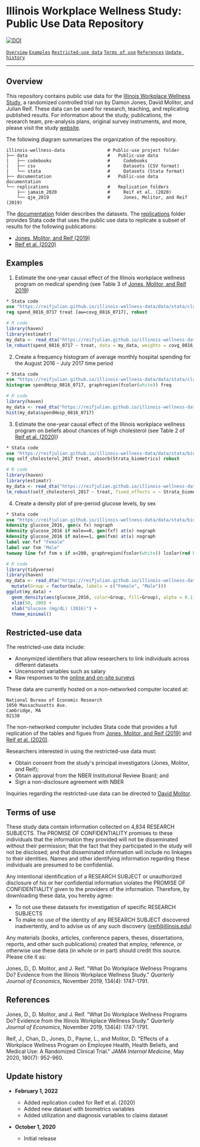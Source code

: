 # Illinois Workplace Wellness Study: Public Use Data Repository

[![DOI](https://zenodo.org/badge/DOI/10.5281/zenodo.4064860.svg)](http://dx.doi.org/10.5281/zenodo.4064860)

[`Overview`](#overview) [`Examples`](#examples) [`Restricted-use data`](#restricted-use-data) [`Terms of use`](#terms-of-use) [`References`](#references) [`Update history`](#update-history) 

-----------

## Overview 

This repository contains public use data for the [Illinois Workplace Wellness Study](https://www.nber.org/workplacewellness/), a randomized controlled trial run by Damon Jones, David Molitor, and Julian Reif. These data can be used for research, teaching, and replicating published results. For information about the study, publications, the research team, pre-analysis plans, original survey instruments, and more, please visit the study [website](https://www.nber.org/workplacewellness/).

The following diagram summarizes the organization of the repository.
```
illinois-wellness-data                # Public-use project folder
├── data                              #   Public-use data
|   ├── codebooks                     #     Codebooks
|   ├── csv                           #     Datasets (CSV format)
|   └── stata                         #     Datasets (Stata format)
├── documentation                     #   Public-use data documentation
└── replications                      #   Replication folders
    ├── jamaim_2020                   #     Reif et al. (2020)
    └── qje_2019                      #     Jones, Molitor, and Reif (2019)
```

The [documentation](/documentation/README.md) folder describes the datasets. The [replications](/replications) folder provides Stata code that uses the public use data to replicate a subset of results for the following publications:
  - [Jones, Molitor, and Reif (2019)](https://academic.oup.com/qje/article/134/4/1747/5550759)
  - [Reif et al. (2020)](https://jamanetwork.com/journals/jamainternalmedicine/article-abstract/2765690?guestAccessKey=e5e8e875-c27f-44c4-a5b1-bea7ea27af57)

## Examples

1. Estimate the one-year causal effect of the Illinois workplace wellness program on medical spending (see Table 3 of [Jones, Molitor, and Reif 2019](https://academic.oup.com/qje/article/134/4/1747/5550759))

```stata
* Stata code
use "https://reifjulian.github.io/illinois-wellness-data/data/stata/claims.dta", clear
reg spend_0816_0717 treat [aw=covg_0816_0717], robust
```

```R
# R code
library(haven)
library(estimatr)
my_data <- read_dta("https://reifjulian.github.io/illinois-wellness-data/data/stata/claims.dta")
lm_robust(spend_0816_0717 ~ treat, data = my_data, weights = covg_0816_0717, se_type = "HC1")
```

2. Create a frequency histogram of average monthly hospital spending for the August 2016 - July 2017 time period

```stata
* Stata code
use "https://reifjulian.github.io/illinois-wellness-data/data/stata/claims.dta", clear
histogram spendHosp_0816_0717, graphregion(fcolor(white)) freq
```

```R
# R code
library(haven)
my_data <- read_dta("https://reifjulian.github.io/illinois-wellness-data/data/stata/claims.dta")
hist(my_data$spendHosp_0816_0717)
```

3. Estimate the one-year causal effect of the Illinois workplace wellness program on beliefs about chances of high cholesterol (see Table 2 of [Reif et al. (2020)](https://jamanetwork.com/journals/jamainternalmedicine/article-abstract/2765690?guestAccessKey=e5e8e875-c27f-44c4-a5b1-bea7ea27af57))

```stata
* Stata code
use "https://reifjulian.github.io/illinois-wellness-data/data/stata/biometrics.dta", clear
reg self_cholesterol_2017 treat, absorb(Strata_biometrics) robust
```

```R
# R code
library(haven)
library(estimatr)
my_data <- read_dta("https://reifjulian.github.io/illinois-wellness-data/data/stata/biometrics.dta")
lm_robust(self_cholesterol_2017 ~ treat, fixed_effects = ~ Strata_biometrics, data = my_data, se_type = "HC1")
```


4. Create a density plot of pre-period glucose levels, by sex

```stata
* Stata code
use "https://reifjulian.github.io/illinois-wellness-data/data/stata/biometrics.dta", clear
kdensity glucose_2016, gen(x fx) nograph
kdensity glucose_2016 if male==0, gen(fxf) at(x) nograph
kdensity glucose_2016 if male==1, gen(fxm) at(x) nograph
label var fxf "Female"
label var fxm "Male"
twoway line fxf fxm x if x<200, graphregion(fcolor(white)) lcolor(red blue)
```

```R
# R code
library(tidyverse)
library(haven)
my_data <- read_dta("https://reifjulian.github.io/illinois-wellness-data/data/stata/biometrics.dta") %>% 
  mutate(Group = factor(male, labels = c("Female", "Male")))
ggplot(my_data) + 
  geom_density(aes(glucose_2016, color=Group, fill=Group), alpha = 0.1) +
  xlim(50, 200) + 
  xlab("Glucose (mg/dL) (2016)") +
  theme_minimal()
```


## Restricted-use data

The restricted-use data include:
  - Anonymized identifiers that allow researchers to link individuals across different datasets
  - Uncensored variables such as salary
  - Raw responses to the [online and on-site surveys](https://www.nber.org/programs-projects/projects-and-centers/workplace-wellness/illinois-workplace-wellness-downloads)

These data are currently hosted on a non-networked computer located at:

	National Bureau of Economic Research
	1050 Massachusetts Ave.
	Cambridge, MA 
	02138

The non-networked computer includes Stata code that provides a full replication of the tables and figues from [Jones, Molitor, and Reif (2019)](https://academic.oup.com/qje/article/134/4/1747/5550759) and [Reif et al. (2020)](https://jamanetwork.com/journals/jamainternalmedicine/article-abstract/2765690?guestAccessKey=e5e8e875-c27f-44c4-a5b1-bea7ea27af57).

Researchers interested in using the restricted-use data must:
  - Obtain consent from the study's principal investigators (Jones, Molitor, and Reif);
  - Obtain approval from the NBER Institutional Review Board; and
  - Sign a non-disclosure agreement with NBER

Inquiries regarding the restricted-use data can be directed to [David Molitor](mailto:dmolitor@illinois.edu).

## Terms of use

These study data contain information collected on 4,834 RESEARCH SUBJECTS. The PROMISE OF CONFIDENTIALITY promises to these individuals that the information they provided will not be disseminated without their permission; that the fact that they participated in the study will not be disclosed; and that disseminated information will include no linkages to their identities. Names and other identifying information regarding these individuals are presumed to be confidential.

Any intentional identification of a RESEARCH SUBJECT or unauthorized disclosure of his or her confidential information violates the PROMISE OF CONFIDENTIALITY given to the providers of the information. Therefore, by downloading these data, you hereby agree:

  - To not use these datasets for investigation of specific RESEARCH SUBJECTS
  - To make no use of the identity of any RESEARCH SUBJECT discovered inadvertently, and to advise us of any such discovery (jreif@illinois.edu)

Any materials (books, articles, conference papers, theses, dissertations, reports, and other such publications) created that employ, reference, or otherwise use these data (in whole or in part) should credit this source. Please cite it as:

Jones, D., D. Molitor, and J. Reif. "What Do Workplace Wellness Programs Do? Evidence from the Illinois Workplace Wellness Study." *Quarterly Journal of Economics*, November 2019, 134(4): 1747-1791.

## References

Jones, D., D. Molitor, and J. Reif. "What Do Workplace Wellness Programs Do? Evidence from the Illinois Workplace Wellness Study." *Quarterly Journal of Economics*, November 2019, 134(4): 1747-1791.

Reif, J., Chan, D., Jones, D., Payne, L., and Molitor, D. "Effects of a Workplace Wellness Program on Employee Health, Health Beliefs, and Medical Use: A Randomized Clinical Trial." *JAMA Internal Medicine*, May 2020, 180(7): 952-960.

## Update history

* **February 1, 2022**
  - Added replication coded for Reif et al. (2020)
  - Added new dataset with biometrics variables
  - Added utilization and diagnosis variables to claims dataset

* **October 1, 2020**
  - Initial release
